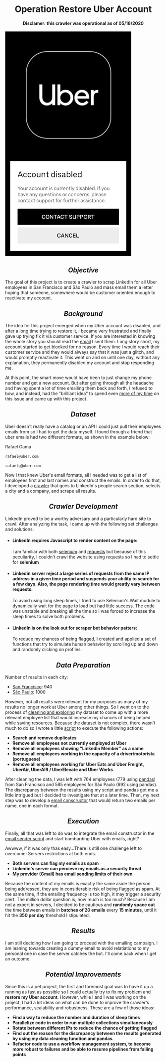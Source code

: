 <h1 style="text-align: center;"> <span><b>Operation Restore Uber Account</b></span></h1>
<h4 style="text-align: center;"> <span><b>Disclamer: this crawler was operational as of 05/18/2020</b></span></h4>




![](/images/uber_disabled.jpeg)


<h2 style="text-align: center;"> <span><i>Objective</i></span></h2>

The goal of this project is to create a crawler to scrap LinkedIn for all Uber employees in San Francisco and São Paulo and mass email them a letter hoping that someone, somewhere would be customer oriented enough to reactivate my account.



<h2 style="text-align: center;"> <span><i>Background</i></span></h2>

The idea for this project emerged when my Uber account was disabled, and after a long time trying to restore it, I became very frustrated and finally gave up trying fix it via customer service. If you are interested in knowing the whole story you should read the [email](uber.txt) I sent them. Long story short, my account started to get blocked for no reason. Every time I would reach their customer service and they would always say that it was just a glitch, and would promptly reactivate it. This went on and on until one day, without any explanation, they permanently disabled my account and stop responding me.

At this point, the smart move would have been to just change my phone number and get a new account. But after going through all the headache and having spent a lot of time emailing them back and forth, I refused to bow, and instead, had the "brilliant idea" to spend even <ins>more of my time</ins> on this issue and came up with this project.



<h2 style="text-align: center;"> <span><i>Dataset</i></span></h2>

Uber doesn't really have a catalog or an API I could just pull their employees emails from so I had to get the data myself. I found through a friend that uber emails had two different formats, as shown in the example below:


Rafael Gama
```text
rafael@uber.com
```
```text
rafaelg@uber.com
```

Now I that knew Uber's email formats, all I needed was to get a list of employees first and last names and construct the emails. In order to do that, I developed a [crawler](crawler/crawler_linkedin.py) that goes to LinkedIn's people search section, selects a city and a company, and scrape all results.



<h2 style="text-align: center;"><span><i>Crawler Development</i></span></h2>

LinkedIn proved to be a worthy adversary and a particularly hard site to crawl. After analyzing the task, I came up with the following set challenges and solutions:

* #### LinkedIn requires Javascript to render content on the page:
    I am familiar with both [selenium](https://selenium-python.readthedocs.io/) and [requests](https://requests.readthedocs.io/en/master/) but because of this peculiarity, I couldn't crawl the website using requests so I had to settle for **selenium**

* #### Linkedin server reject a large series of requests from the same IP address in a given time period and suspends your ability to search for a few days. Also, the page rendering time would greatly vary between requests:
    To avoid using long sleep times, I tried to use Selenium's Wait module to dynamically wait for the page to load but had little success. The code was unstable and breaking all the time so I was forced to increase the sleep times to solve both problems.

* #### LinkedIn is on the look out for scraper bot behavior patters:
    To reduce my chances of being flagged, I created and applied a set of functions that try to simulate human behavior by scrolling up and down and randomly clicking on profiles.



<h2 style="text-align: center;"><span><i>Data Preparation</i></span></h2>

Number of results in each city:

* [San Francisco](/data_collected/san_francisco.json): 940
* [São Paulo](/data_collected/sao_paulo.json): 1000

However, not all results were relevant for my purposes as many of my results no longer work at Uber among other things. So I went on to the process of [cleaning and exploring](notebooks/data_cleaning.ipynb) my dataset to come up with a more relevant employee list that would increase my chances of being helped while saving resources. Because the dataset is not complex, there wasn't much to do so I wrote a little [script](data_cleaning/data_cleaning.py) to execute the following actions:

* **Search and remove duplicates**
* **Remove all employees not currently employed at Uber**
* **Remove all employees showing "LinkedIn Member" as a name**
* **Remove all employees working in the capacity of a driver/motorista (portuguese)**
* **Remove all employees working for Uber Eats and Uber Freight, UberAir, UberAIR / UberElevate and Uber Works**

After cleaning the data, I was left with 764 employees (779 using [pandas](https://pandas.pydata.org/)) from San Francisco and 585 employees for São Paulo (692 using pandas). The discrepancy between the results using my script and pandas got me a little intrigued but I decided to investigate that at a later time. Then, my next step was to develop a [email conscructor](email_factory/email_factory.py) that would return two emails per name, one in each format.



<h2 style="text-align: center;"><span><i>Execution</i></span></h2>

Finally, all that was left to do was to integrate the email constructor in the [email sender script](email_sender/email_sender.py) and start bombarding Uber with emails, right?

Awwww, if it was only thas easy...There is still one challenge left to overcome: Servers restrictions at both ends.

* **Both servers can flag my emails as spam**
* **Linkedin's server can percieve my emails as a security threat**
* **My provider (Gmail) has [email sending limits](https://support.google.com/a/answer/166852?hl=en) of their own**

Because the content of my emails is exactly the same aside the person being addressed, they are in considerable risk of being flagged as spam. At the same time, if the emailing frequency is too high, it may trigger a security alert. The million dollar question is, how much is too much? Because I am not a expert in servers, I decided to be cautious and **randomly space out** the time between emails in **batches of 20 emails** every **15 minutes**, until it hit the **350 per day** threshold I stipulated.


<h2 style="text-align: center;"><span><i>Results</i></span></h2>

I am still deciding how I am going to proceed with the emailing campaign. I am leaning towards creating a dummy email to avoid relatiations to my personal one in case the server catches the bot. I'll come back when I get an outcome.



<h2 style="text-align: center;"><span><i>Potential Improvements</i></span></h2>

Since this is a pet project, the first and foremost goal was to have it up a running as fast as possible so I could actually try to fix my problem and **restore my Uber account**. However, while I and I was working on the project, I had a lot ideas on what can be done to improve the crawler's performance, scalability and robustness. These are a few of those ideas:

* **Find a way to reduce the number and duration of sleep times**
* **Parallelize code in order to run multiple collections simultaneously**
* **Rotate between different IPs to reduce the chance of getting flagged**
* **Find out the reason for the discrepancy between the results generated by using my data cleaning function and pandas.**
* **Refactor code to use a workflow management system, to become more robust to failures and be able to resume pipelines from failing points**